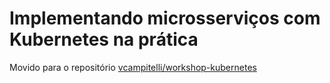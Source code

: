 # Implementando microsserviços com Kubernetes na prática

Movido para o repositório [vcampitelli/workshop-kubernetes](https://github.com/vcampitelli/workshop-kubernetes/tree/codecon)

